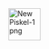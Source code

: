 
<img width="64" height="64" alt="New Piskel-1 png" src="https://github.com/user-attachments/assets/e80b0ab6-debb-4d83-9304-87dcf55a2c18" />
